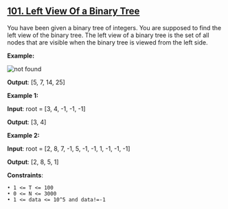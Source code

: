 <h2><a href="https://www.codingninjas.com/studio/problems/920519?topList=striver-sde-sheet-problems&utm_source=striver&utm_medium=website">101. Left View Of a Binary Tree</a></h2>

You have been given a binary tree of integers. You are supposed to find the left view of the binary tree. The left view of a binary tree is the set of all nodes that are visible when the binary tree is viewed from the left side.

**Example:**

<img src="https://files.codingninjas.in/leftview_0-6345.png" alt="not found">

**Output**: [5, 7, 14, 25]

**Example 1:**

**Input**: root = [3, 4, -1, -1, -1]

**Output**: [3, 4]

**Example 2:**

**Input**: root = [2, 8, 7, -1, 5, -1, -1, 1, -1, -1, -1]

**Output**: [2, 8, 5, 1]


**Constraints**:

    • 1 <= T <= 100
    • 0 <= N <= 3000
    • 1 <= data <= 10^5 and data!=-1
